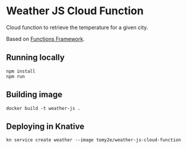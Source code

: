 # Weather JS Cloud Function

Cloud function to retrieve the temperature for a given city.

Based on [Functions Framework](https://github.com/GoogleCloudPlatform/functions-framework-nodejs).

## Running locally

```console
npm install
npm run
```

## Building image

```console
docker build -t weather-js .
```

## Deploying in Knative

```console
kn service create weather --image tomy2e/weather-js-cloud-function
```
